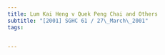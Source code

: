 ```yaml
---
title: Lum Kai Heng v Quek Peng Chai and Others 
subtitle: "[2001] SGHC 61 / 27\_March\_2001"
tags:


---
```


